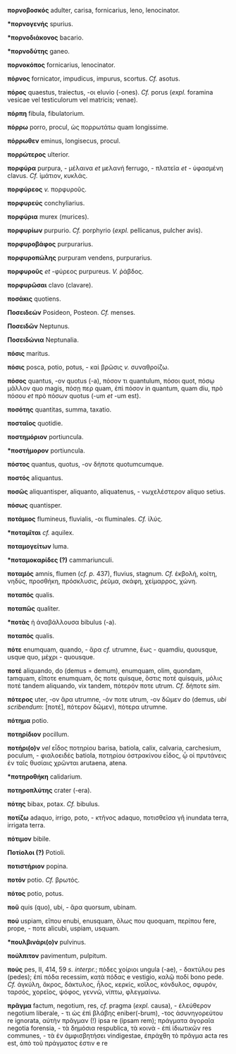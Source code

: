 **πορνοβοσκός** adulter, carisa, fornicarius, leno, lenocinator.

**\*πορνογενής** spurius.

**\*πορνοδιάκονος** bacario.

**\*πορνοδύτης** ganeo.

**πορνοκόπος** fornicarius, lenocinator.

**πόρνος** fornicator, impudicus, impurus, scortus. *Cf.* asotus.

**πόρος** quaestus, traiectus, -οι eluvio (-ones). *Cf.* porus (*expl.*
foramina vesicae vel testiculorum vel matricis; venae).

**πόρπη** fibula, fibulatorium.

**πόρρω** porro, procul, ὡς πορρωτάτω quam longissime.

**πόρρωθεν** eminus, longisecus, procul.

**πορρώτερος** ulterior.

**πορφύρα** purpura, - μέλαινα *et* μελανή ferrugo, - πλατεῖα *et* -
ὑφασμένη clavus. *Cf.* ἱμάτιον, κυκλάς.

**πορφύρεος** *v.* πορφυροῦς.

**πορφυρεύς** conchyliarius.

**πορφύρια** murex (murices).

**πορφυρίων** purpurio. *Cf.* porphyrio (*expl.* pellicanus, pulcher
avis).

**πορφυροβάφος** purpurarius.

**πορφυροπώλης** purpuram vendens, purpurarius.

**πορφυροῦς** *et* -φύρεος purpureus. *V.* ῥάβδος.

**πορφυρῶσαι** clavo (clavare).

**ποσάκις** quotiens.

**Ποσειδεών** Posideon, Posteon. *Cf.* menses.

**Ποσειδῶν** Neptunus.

**Ποσειδώνια** Neptunalia.

**πόσις** maritus.

**πόσις** posca, potio, potus, - καὶ βρῶσις *v.* συναθροίζω.

**πόσος** quantus, -ον quotus (-a), πόσον τι quantulum, πόσοι quot, πόσῳ
μᾶλλον quo magis, πόσῃ περ quam, ἐπὶ πόσον in quantum, quam diu, πρὸ
πόσου *et* πρὸ πόσων quotus (-um *et* -um est).

**ποσότης** quantitas, summa, taxatio.

**ποσταῖος** quotidie.

**ποστημόριον** portiuncula.

**\*ποστήμορον** portiuncula.

**πόστος** quantus, quotus, -ον δήποτε quotumcumque.

**ποστός** aliquantus.

**ποσῶς** aliquantisper, aliquanto, aliquatenus, - νωχελέστερον aliquo
setius.

**πόσως** quantisper.

**ποτάμιος** flumineus, fluvialis, -οι fluminales. *Cf.* ἰλύς.

**\*ποταμῖται** *cf.* aquilex.

**ποταμογείτων** luma.

**\*ποταμοκαρίδες (?)** cammariunculi.

**ποταμός** amnis, flumen (*cf. p.* 437), fluvius, stagnum. *Cf.*
ἐκβολή, κοίτη, νηδύς, προσθήκη, πρόσκλυσις, ῥεῦμα, σκάφη, χείμαρρος,
χώνη.

**ποταπός** qualis.

**ποταπῶς** qualiter.

**\*ποτὰς** ἡ ἀναβάλλουσα bibulus (-a).

**ποταπός** qualis.

**πότε** enumquam, quando, - ἄρα *cf.* utrumne, ἕως - quamdiu, quousque,
usque quo, μέχρι - quousque.

**ποτέ** aliquando, do (demus = demum), enumquam, olim, quondam,
tamquam, εἴποτε enumquam, ὅς ποτε quisque, ὅστις ποτέ quisquis, μόλις
ποτέ tandem aliquando, vix tandem, πότερόν ποτε utrum. *Cf.* δήποτε
*sim.*

**πότερος** uter, -ον ἄρα utrumne, -όν ποτε utrum, -ον δῶμεν do (demus,
*ubi scribendum*: \[ποτέ\], πότερον δῶμεν), πότερα utrumne.

**πότημα** potio.

**ποτηρίδιον** pocillum.

**ποτήρι(ο)ν** *vel* εἶδος ποτηρίου barisa, batiola, calix, calvaria,
carchesium, poculum, - φιαλοειδές batiola, ποτηρίου ὀστρακίνου εἶδος, ᾧ
οἱ πρυτάνεις ἐν ταῖς θυσίαις χρῶνται arutaena, atena.

**\*ποτηροθήκη** calidarium.

**ποτηροπλύτης** crater (-era).

**πότης** bibax, potax. *Cf.* bibulus.

**ποτίζω** adaquo, irrigo, poto, - κτῆνος adaquo, ποτισθεῖσα γῆ inundata
terra, irrigata terra.

**πότιμον** bibile.

**Ποτίολοι (?)** Potioli.

**ποτιστήριον** popina.

**ποτόν** potio. *Cf.* βρωτός.

**πότος** potio, potus.

**ποῦ** quis (quo), ubi, - ἄρα quorsum, ubinam.

**πού** uspiam, εἴπου enubi, enusquam, ὅλως που quoquam, περίπου fere,
prope, - ποτε alicubi, uspiam, usquam.

**\*πουλβινάρι(ο)ν** pulvinus.

**πούλπιτον** pavimentum, pulpitum.

**πούς** pes, II, 414, 59 *s.* *interpr.*; πόδες χοίριοι ungula (-ae), -
δακτύλου pes (pedes); ἐπὶ πόδα recessim, κατὰ πόδας e vestigio, καλῷ
ποδί bono pede. *Cf.* ἀγκύλη, ἄκρος, δάκτυλος, ἧλος, κερκίς, κοῖλος,
κόνδυλος, σφυρόν, ταρσός, χορεῖος, ψόφος, γεννῶ, νίπτω, φλεγμαίνω.

**πρᾶγμα** factum, negotium, res, *cf.* pragma (*expl.* causa), -
ἐλεύθερον negotium liberale, - τι ὡς ἐπὶ βλάβης eniber(-brum), -τος
ἀσυνηγορεύτου re ignorata, αὐτὴν πρᾶγμαν (!) ipsa re (ipsam rem);
πράγματα ἀγοραῖα negotia forensia, - τὰ δημόσια respublica, τὰ κοινὰ -
ἐπὶ ἰδιωτικῶν res communes, - τὰ ἐν ἀμφισβητήσει vindigestae, ἐπράχθη τὸ
πρᾶγμα acta res est, ἀπὸ τοῦ πράγματος ἐστιν e re
